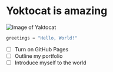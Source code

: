 # Yoktocat is amazing

![Image of Yaktocat](https://octodex.github.com/images/yaktocat.png)

```python
greetings = "Hello, World!"
```

- [ ] Turn on GitHub Pages
- [ ] Outline my portfolio
- [ ] Introduce myself to the world
